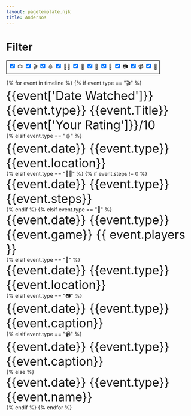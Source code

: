 ```yaml
---
layout: pagetemplate.njk
title: Andersos
---
```


<style>
.filter {
  border: 1px solid black;
  display: inline-block;
  padding: 5px;
}
.timeline {
  padding-left: 0;
}
.timeline-entry {
  list-style: none;
  font-size: 2rem;
}
</style>

<h1>Filter</h1>
<div class="filter">
<input type="checkbox" id="series" name="series" value="📺" checked>
<label for="series">📺</label>
<input type="checkbox" id="movies" name="movies" value="🎬" checked>
<label for="movies">🎬</label>
<input type="checkbox" id="blood" name="blood" value="🩸" checked>
<label for="blood">🩸</label>
<input type="checkbox" id="activity" name="activity" value="🚶‍♂️" checked>
<label for="activity">🚶‍♂️</label>
<input type="checkbox" id="books" name="books" value="📖" checked>
<label for="books">📖</label>
<input type="checkbox" id="plays" name="plays" value="🎲" checked>
<label for="plays">🎲</label>
<input type="checkbox" id="diving" name="diving" value="🤿" checked>
<label for="diving">🤿</label>
<input type="checkbox" id="photos" name="photos" value="📷" checked>
<label for="photos">📷</label>
<input type="checkbox" id="photos" name="photos" value="📹" checked>
<label for="photos">📹</label>
<input type="checkbox" id="course" name="course" value="📜" checked>
<label for="course">📜</label>
</div>
<script>
function handelCheckboxChange(e) {
  document.querySelectorAll(`[data-type="${e.target.value}"]`).forEach(element => {
    element.style.display = e.target.checked ? "list-item" : "none";
  })
};
document.querySelectorAll("input").forEach(checkbox => checkbox.addEventListener("change", handelCheckboxChange));
</script>
<ul class="timeline">
{% for event in timeline %}
{% if event.type == "🎬" %}

  <li class="timeline-entry" data-type={{event.type}}>{{event['Date Watched']}} {{event.type}} {{event.Title}} {{event['Your Rating']}}/10</li>
  {% elsif event.type == "🩸" %}

  <li class="timeline-entry" data-type={{event.type}}>{{event.date}} {{event.type}} {{event.location}}</li>
  {% elsif event.type == "🚶‍♂️" %}
  {% if event.steps != 0 %}
  <li class="timeline-entry" data-type={{event.type}}>{{event.date}} {{event.type}} {{event.steps}}</li>
  {% endif %}
    {% elsif event.type == "🎲" %}

  <li class="timeline-entry" data-type={{event.type}}><time datetime={{event.date}}>{{event.date}}</time> {{event.type}} {{event.game}} {{ event.players }}</li>
  {% elsif event.type == "🤿" %}

  <li class="timeline-entry" data-type={{event.type}}>{{event.date}} {{event.type}} {{event.location}}</li>
   {% elsif event.type == "📷" %}

  <li class="timeline-entry" data-type={{event.type}}>{{event.date}} {{event.type}} {{event.caption}}</li>
   {% elsif event.type == "📹" %}

  <li class="timeline-entry" data-type={{event.type}}>{{event.date}} {{event.type}} {{event.caption}}</li>
{% else %}
  <li class="timeline-entry" data-type={{event.type}}>{{event.date}} {{event.type}} {{event.name}}</li>
{% endif %}
{% endfor %}

</ul>
